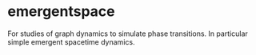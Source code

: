 # emergentspace
For studies of graph dynamics to simulate phase transitions. In particular simple emergent spacetime dynamics.
